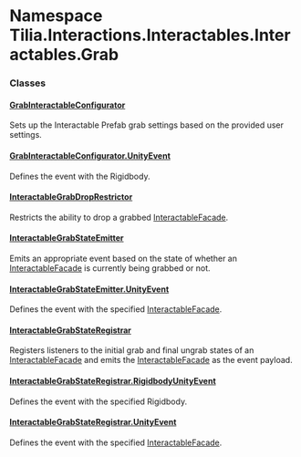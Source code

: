 # Namespace Tilia.Interactions.Interactables.Interactables.Grab

### Classes

#### [GrabInteractableConfigurator]

Sets up the Interactable Prefab grab settings based on the provided user settings.

#### [GrabInteractableConfigurator.UnityEvent]

Defines the event with the Rigidbody.

#### [InteractableGrabDropRestrictor]

Restricts the ability to drop a grabbed [InteractableFacade].

#### [InteractableGrabStateEmitter]

Emits an appropriate event based on the state of whether an [InteractableFacade] is currently being grabbed or not.

#### [InteractableGrabStateEmitter.UnityEvent]

Defines the event with the specified [InteractableFacade].

#### [InteractableGrabStateRegistrar]

Registers listeners to the initial grab and final ungrab states of an [InteractableFacade] and emits the [InteractableFacade] as the event payload.

#### [InteractableGrabStateRegistrar.RigidbodyUnityEvent]

Defines the event with the specified Rigidbody.

#### [InteractableGrabStateRegistrar.UnityEvent]

Defines the event with the specified [InteractableFacade].

[GrabInteractableConfigurator]: GrabInteractableConfigurator.md
[GrabInteractableConfigurator.UnityEvent]: GrabInteractableConfigurator.UnityEvent.md
[InteractableGrabDropRestrictor]: InteractableGrabDropRestrictor.md
[InteractableFacade]: ../../Interactables/InteractableFacade.md
[InteractableGrabStateEmitter]: InteractableGrabStateEmitter.md
[InteractableGrabStateEmitter.UnityEvent]: InteractableGrabStateEmitter.UnityEvent.md
[InteractableGrabStateRegistrar]: InteractableGrabStateRegistrar.md
[InteractableGrabStateRegistrar.RigidbodyUnityEvent]: InteractableGrabStateRegistrar.RigidbodyUnityEvent.md
[InteractableGrabStateRegistrar.UnityEvent]: InteractableGrabStateRegistrar.UnityEvent.md
